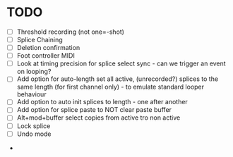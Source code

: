 # TODO
 
- [ ] Threshold recording (not one=-shot)
- [ ] Splice Chaining
- [ ] Deletion confirmation
- [ ] Foot controller MIDI
- [ ] Look at timing precision for splice select sync - can we trigger an event on looping? 
- [ ] Add option for auto-length set all active, (unrecorded?) splices to the same length (for first channel only) - to emulate standard looper behaviour
- [ ] Add option to auto init splices to length - one after another
- [ ] Add option for splice paste to NOT clear paste buffer
- [ ] Alt+mod+buffer select copies from active tro non active
- [ ] Lock splice
- [ ] Undo mode
- 